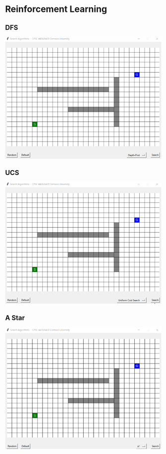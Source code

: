 # Reinforcement Learning 

## DFS
![](https://github.com/Praj390/CPSC6420_Artificial_Intelligence/blob/main/Path%20Finding%20using%20DFS%2C%20UCS%2C%20A_star/DFS.gif)
## UCS
![](https://github.com/Praj390/CPSC6420_Artificial_Intelligence/blob/main/Path%20Finding%20using%20DFS%2C%20UCS%2C%20A_star/UCS.gif)

## A Star
![](https://github.com/Praj390/CPSC6420_Artificial_Intelligence/blob/main/Path%20Finding%20using%20DFS%2C%20UCS%2C%20A_star/Astar.gif)


